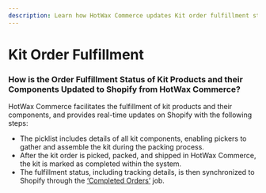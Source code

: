 ```yaml
---
description: Learn how HotWax Commerce updates Kit order fulfillment status to Shopify.
---
```


# Kit Order Fulfillment

### How is the Order Fulfillment Status of Kit Products and their Components Updated to Shopify from HotWax Commerce?

HotWax Commerce facilitates the fulfillment of kit products and their components, and provides real-time updates on Shopify with the following steps:

* The picklist includes details of all kit components, enabling pickers to gather and assemble the kit during the packing process.
* After the kit order is picked, packed, and shipped in HotWax Commerce, the kit is marked as completed within the system.
* The fulfillment status, including tracking details, is then synchronized to Shopify through the [‘Completed Orders’](how-is-the-order-fulfillment-status-updated-to-shopify-from-hotwax-commerce.md) job.

